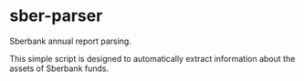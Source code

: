 # sber-parser
Sberbank annual report parsing.

This simple script is designed to automatically extract information about the assets of Sberbank funds.
